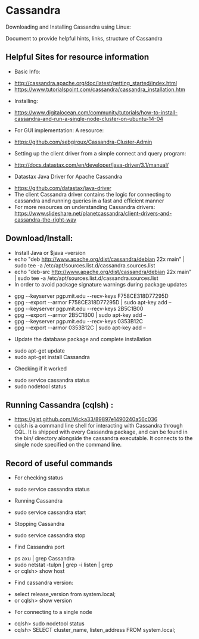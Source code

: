# Cassandra 

Downloading and Installing Cassandra using Linux:

Document to provide helpful hints, links, structure of Cassandra

## Helpful Sites for resource information
+ Basic Info:
 * http://cassandra.apache.org/doc/latest/getting_started/index.html 
 * https://www.tutorialspoint.com/cassandra/cassandra_installation.htm
+ Installing: 
 * https://www.digitalocean.com/community/tutorials/how-to-install-cassandra-and-run-a-single-node-cluster-on-ubuntu-14-04
+ For GUI implementation: A resource: 
 * https://github.com/sebgiroux/Cassandra-Cluster-Admin 
+ Setting up the client driver from a simple connect and query program: 
 * http://docs.datastax.com/en/developer/java-driver/3.1/manual/
+ Datastax Java Driver for Apache Cassandra
 * https://github.com/datastax/java-driver
 * The client Cassandra driver contains the logic for connecting to cassandra and running queries in a fast and efficient manner 
 * For more resources on understanding Cassandra drivers: https://www.slideshare.net/planetcassandra/client-drivers-and-cassandra-the-right-way
 
## Download/Install:
+ Install Java or $java –version
+ echo "deb http://www.apache.org/dist/cassandra/debian 22x main" | sudo tee -a /etc/apt/sources.list.d/cassandra.sources.list
+ echo "deb-src http://www.apache.org/dist/cassandra/debian 22x main" | sudo tee -a /etc/apt/sources.list.d/cassandra.sources.list
+ In order to avoid package signature warnings during package updates 
 * gpg --keyserver pgp.mit.edu --recv-keys F758CE318D77295D
 * gpg --export --armor F758CE318D77295D | sudo apt-key add –
 * gpg --keyserver pgp.mit.edu --recv-keys 2B5C1B00
 * gpg --export --armor 2B5C1B00 | sudo apt-key add –
 * gpg --keyserver pgp.mit.edu --recv-keys 0353B12C
 * gpg --export --armor 0353B12C | sudo apt-key add –
+ Update the database package and complete installation
 * sudo apt-get update
 * sudo apt-get install Cassandra
+ Checking if it worked
 * sudo service cassandra status
 * sudo nodetool status

## Running Cassandra (cqlsh) :
+ https://gist.github.com/Micka33/89897e1490240a56c036
+ cqlsh is a command line shell for interacting with Cassandra through CQL. It is shipped with every Cassandra package, and can be found in the bin/ directory alongside the cassandra executable. It connects to the single node specified on the command line.

## Record of useful commands
+ For checking status 
 * sudo service cassandra status
+ Running Cassandra
 * sudo service cassandra start
+ Stopping Cassandra
 * sudo service cassandra stop
+ Find Cassandra port
 * ps axu | grep Cassandra
 * sudo netstat -tulpn | grep -i listen | grep <pid>
 * or cqlsh> show host
+ Find cassandra version: 
 * select release_version from system.local;
 * or cqlsh> show version
+ For connecting to a single node
 * cqlsh> sudo nodetool status
 * cqlsh> SELECT cluster_name, listen_address FROM system.local;


